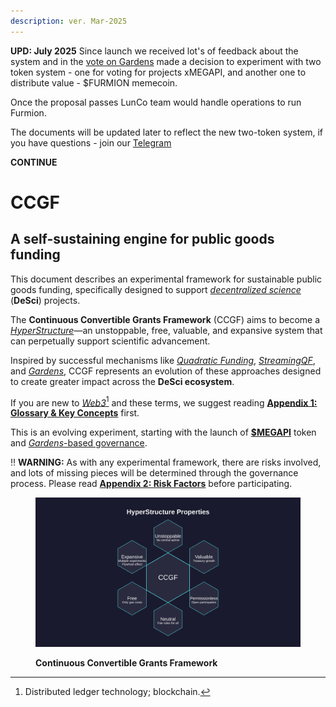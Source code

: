 ```yaml
---
description: ver. Mar-2025
---
```


**UPD: July 2025** 
Since launch we received lot's of feedback about the system and in the [vote on Gardens](https://app.gardens.fund/gardens/8453/0x7f8beda08fb7f1f3350d4be7f333f5a20f3247aa/0x96aa42ac2a15b897a12d736a28fbbc831f389d96/151/0x8fe008e79f1f66453865e611224d66ad4cb536aa-1) made a decision to experiment with two token system - one for voting for projects xMEGAPI, and another one to distribute value - $FURMION memecoin.

Once the proposal passes LunCo team would handle operations to run Furmion.

The documents will be updated later to reflect the new two-token system, if you have questions - join our [Telegram](https://t.me/hyperdesci_chat)

**CONTINUE**

# CCGF

## A self-sustaining engine for public goods funding

This document describes an experimental framework for sustainable public goods funding, specifically designed to support [_decentralized science_](https://ethereum.org/en/desci/) (**DeSci**) projects.

The **Continuous Convertible Grants Framework** (CCGF) aims to become a [_HyperStructure_](https://jacob.energy/hyperstructures.html)—an unstoppable, free, valuable, and expansive system that can perpetually support scientific advancement.

Inspired by successful mechanisms like [_Quadratic Funding_](https://www.wtfisqf.com/), [_StreamingQF_](https://github.com/Geo-Web-Project/streaming-quadratic-funding), and [_Gardens_](https://www.gardens.fund/), CCGF represents an evolution of these approaches designed to create greater impact across the **DeSci ecosystem**.

If you are new to [_Web3_](#user-content-fn-1)[^1] and these terms, we suggest reading [**Appendix 1: Glossary & Key Concepts**](appendices/appendix-1-glossary-and-key-concepts.md) first.

This is an evolving experiment, starting with the launch of [**$MEGAPI**](tokenomics/megapi/) token and [_Gardens_-based governance](governance/governance-participation/gardens.md).

:bangbang: **WARNING:** As with any experimental framework, there are risks involved, and lots of missing pieces will be determined through the governance process. Please read [**Appendix 2: Risk Factors**](appendices/appendix-2.md) before participating.

<figure><img src=".gitbook/assets/06_hyperstructure_small.png" alt=""><figcaption><p><strong>Continuous Convertible Grants Framework</strong></p></figcaption></figure>

[^1]: Distributed ledger technology; blockchain.
